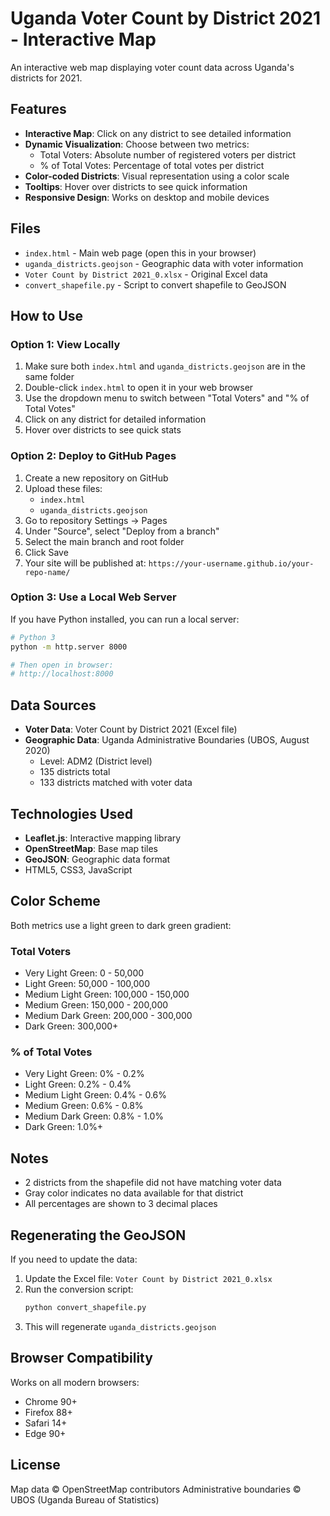 # Uganda Voter Count by District 2021 - Interactive Map

An interactive web map displaying voter count data across Uganda's districts for 2021.

## Features

- **Interactive Map**: Click on any district to see detailed information
- **Dynamic Visualization**: Choose between two metrics:
  - Total Voters: Absolute number of registered voters per district
  - % of Total Votes: Percentage of total votes per district
- **Color-coded Districts**: Visual representation using a color scale
- **Tooltips**: Hover over districts to see quick information
- **Responsive Design**: Works on desktop and mobile devices

## Files

- `index.html` - Main web page (open this in your browser)
- `uganda_districts.geojson` - Geographic data with voter information
- `Voter Count by District 2021_0.xlsx` - Original Excel data
- `convert_shapefile.py` - Script to convert shapefile to GeoJSON

## How to Use

### Option 1: View Locally

1. Make sure both `index.html` and `uganda_districts.geojson` are in the same folder
2. Double-click `index.html` to open it in your web browser
3. Use the dropdown menu to switch between "Total Voters" and "% of Total Votes"
4. Click on any district for detailed information
5. Hover over districts to see quick stats

### Option 2: Deploy to GitHub Pages

1. Create a new repository on GitHub
2. Upload these files:
   - `index.html`
   - `uganda_districts.geojson`
3. Go to repository Settings → Pages
4. Under "Source", select "Deploy from a branch"
5. Select the main branch and root folder
6. Click Save
7. Your site will be published at: `https://your-username.github.io/your-repo-name/`

### Option 3: Use a Local Web Server

If you have Python installed, you can run a local server:

```bash
# Python 3
python -m http.server 8000

# Then open in browser:
# http://localhost:8000
```

## Data Sources

- **Voter Data**: Voter Count by District 2021 (Excel file)
- **Geographic Data**: Uganda Administrative Boundaries (UBOS, August 2020)
  - Level: ADM2 (District level)
  - 135 districts total
  - 133 districts matched with voter data

## Technologies Used

- **Leaflet.js**: Interactive mapping library
- **OpenStreetMap**: Base map tiles
- **GeoJSON**: Geographic data format
- HTML5, CSS3, JavaScript

## Color Scheme

Both metrics use a light green to dark green gradient:

### Total Voters
- Very Light Green: 0 - 50,000
- Light Green: 50,000 - 100,000
- Medium Light Green: 100,000 - 150,000
- Medium Green: 150,000 - 200,000
- Medium Dark Green: 200,000 - 300,000
- Dark Green: 300,000+

### % of Total Votes
- Very Light Green: 0% - 0.2%
- Light Green: 0.2% - 0.4%
- Medium Light Green: 0.4% - 0.6%
- Medium Green: 0.6% - 0.8%
- Medium Dark Green: 0.8% - 1.0%
- Dark Green: 1.0%+

## Notes

- 2 districts from the shapefile did not have matching voter data
- Gray color indicates no data available for that district
- All percentages are shown to 3 decimal places

## Regenerating the GeoJSON

If you need to update the data:

1. Update the Excel file: `Voter Count by District 2021_0.xlsx`
2. Run the conversion script:
   ```bash
   python convert_shapefile.py
   ```
3. This will regenerate `uganda_districts.geojson`

## Browser Compatibility

Works on all modern browsers:
- Chrome 90+
- Firefox 88+
- Safari 14+
- Edge 90+

## License

Map data © OpenStreetMap contributors
Administrative boundaries © UBOS (Uganda Bureau of Statistics)

